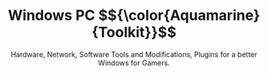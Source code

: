 <p align="center">
<h1 align="center">
  Windows PC $${\color{Aquamarine}{Toolkit}}$$
</h1>
    <p align="center">Hardware, Network, Software Tools and Modifications, Plugins for a better Windows for Gamers.</p>
</p>
